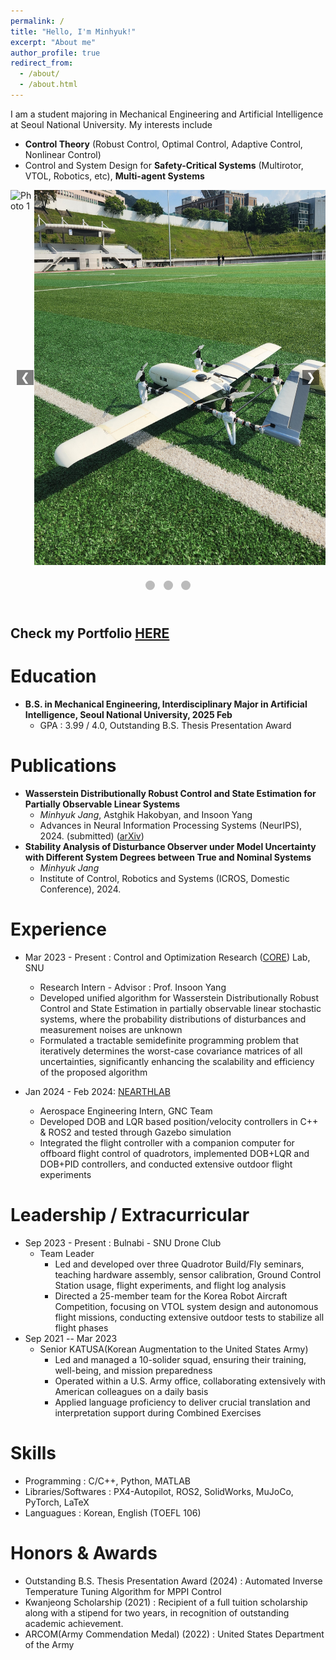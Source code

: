 ```yaml
---
permalink: /
title: "Hello, I'm Minhyuk!"
excerpt: "About me"
author_profile: true
redirect_from: 
  - /about/
  - /about.html
---
```


I am a student majoring in Mechanical Engineering and Artificial Intelligence at Seoul National University. My interests include 
- __Control Theory__ (Robust Control, Optimal Control, Adaptive Control, Nonlinear Control)
- Control and System Design for __Safety-Critical Systems__ (Multirotor, VTOL, Robotics, etc), __Multi-agent Systems__

<div class="carousel">
  <div class="carousel-images">
    <img src="/images/portfolio_img/Foamboard_transition.gif" alt="Photo 1">
    <img src="/images/portfolio_img/VTOL2_SNU_photo.jpg" alt="Photo 2">
    <img src="/images/portfolio_img/awesome_takeoff.gif" alt="Photo 3">
    <img src="/images/portfolio_img/awesome_transition.gif" alt="Photo 4">
    <img src="/images/portfolio_img/0.005_MPPI_MJPC.gif.gif" alt="Photo 5">
    <img src="/images/portfolio_img/landinggearexpanding.gif.gif.gif" alt="Photo 6">
  </div>
  <button class="carousel-button left" onclick="moveSlide(-1)">&#10094;</button>
  <button class="carousel-button right" onclick="moveSlide(1)">&#10095;</button>
</div>
<div class="carousel-dots">
  <span class="dot" onclick="moveToSlide(0)"></span>
  <span class="dot" onclick="moveToSlide(1)"></span>
  <span class="dot" onclick="moveToSlide(2)"></span>
</div>

<style>
  .carousel {
    position: relative;
    width: 100%;
    max-width: 800px;
    height: 600px; /* Fixed height */
    margin: auto;
    overflow: hidden;
  }
  .carousel-images {
    display: flex;
    transition: transform 1s ease-in-out; /* Slower transition */
  }
  .carousel img {
    height: 600px;
    width: auto;
    margin: auto; /* Centering the image */
  }
  .carousel-button {
    position: absolute;
    top: 50%;
    transform: translateY(-50%);
    background-color: rgba(0, 0, 0, 0.5);
    border: none;
    color: white;
    font-size: 18px;
    cursor: pointer;
  }
  .carousel-button.left {
    left: 10px;
  }
  .carousel-button.right {
    right: 10px;
  }
  .carousel-dots {
    text-align: center;
    padding: 20px 0;
  }
  .dot {
    display: inline-block;
    width: 15px;
    height: 15px;
    margin: 5px;
    background-color: #bbb;
    border-radius: 50%;
    cursor: pointer;
  }
  .dot.active {
    background-color: #717171;
  }
</style>

<script>
  let currentIndex = 0;
  let autoSlideInterval;
  const images = document.querySelectorAll('.carousel-images img');
  const totalImages = images.length;

  function showSlide(index) {
    const carouselImages = document.querySelector('.carousel-images');
    if (index >= totalImages) {
      currentIndex = 0;
    } else if (index < 0) {
      currentIndex = totalImages - 1;
    } else {
      currentIndex = index;
    }
    const offset = -currentIndex * 100;
    carouselImages.style.transform = `translateX(${offset}%)`;
    updateDots();
  }

  function moveSlide(step) {
    showSlide(currentIndex + step);
  }

  function moveToSlide(index) {
    showSlide(index);
  }

  function autoSlide() {
    moveSlide(1);
    autoSlideInterval = setTimeout(autoSlide, 5000); // Slower automatic transition
  }

  function updateDots() {
    const dots = document.querySelectorAll('.dot');
    dots.forEach((dot, index) => {
      dot.classList.toggle('active', index === currentIndex);
    });
  }

  document.addEventListener('DOMContentLoaded', () => {
    autoSlide();
  });

  document.querySelectorAll('.carousel-button').forEach(button => {
    button.addEventListener('click', () => {
      clearTimeout(autoSlideInterval);
      moveSlide(button.classList.contains('left') ? -1 : 1);
      autoSlideInterval = setTimeout(autoSlide, 5000);
    });
  });

  document.querySelectorAll('.dot').forEach((dot, index) => {
    dot.addEventListener('click', () => {
      clearTimeout(autoSlideInterval);
      moveToSlide(index);
      autoSlideInterval = setTimeout(autoSlide, 5000);
    });
  });
</script>
## Check my Portfolio [HERE](https://jangminhyuk.github.io/portfolio/)

Education
======
* __B.S. in Mechanical Engineering, Interdisciplinary Major in Artificial Intelligence, Seoul National University, 2025 Feb__
  * GPA : 3.99 / 4.0, Outstanding B.S. Thesis Presentation Award

Publications
======
* **Wasserstein Distributionally Robust Control and State Estimation for Partially Observable Linear Systems** 
  * *Minhyuk Jang*, Astghik Hakobyan, and Insoon Yang
  * Advances in Neural Information Processing Systems (NeurIPS), 2024. (submitted) ([arXiv](https://arxiv.org/abs/2406.01723))
* **Stability Analysis of Disturbance Observer under Model Uncertainty with Different System Degrees between True and Nominal Systems**
  * *Minhyuk Jang*
  * Institute of Control, Robotics and Systems (ICROS, Domestic Conference), 2024.

Experience
======
* Mar 2023 - Present : Control and Optimization Research ([CORE](http://coregroup.snu.ac.kr/)) Lab, SNU
  * Research Intern - Advisor : Prof. Insoon Yang
  * Developed unified algorithm for Wasserstein Distributionally Robust Control and State Estimation in partially observable linear stochastic systems, where the probability distributions of disturbances and measurement noises are unknown
  * Formulated a tractable semidefinite programming problem that iteratively determines the worst-case covariance matrices of all uncertainties, significantly enhancing the scalability and efficiency of the proposed algorithm

* Jan 2024 - Feb 2024: [NEARTHLAB](https://www.nearthlab.com/)
  * Aerospace Engineering Intern, GNC Team
  * Developed DOB and LQR based position/velocity controllers in C++ & ROS2 and tested through Gazebo simulation
  * Integrated the flight controller with a companion computer for offboard flight control of quadrotors, implemented DOB+LQR and DOB+PID controllers, and conducted extensive outdoor flight experiments

Leadership / Extracurricular
======
* Sep 2023 - Present : Bulnabi - SNU Drone Club
  * Team Leader
    * Led and developed over three Quadrotor Build/Fly seminars, teaching hardware assembly, sensor calibration, Ground Control Station usage, flight experiments, and flight log analysis
    * Directed a 25-member team for the Korea Robot Aircraft Competition, focusing on VTOL system design and autonomous flight missions, conducting extensive outdoor tests to stabilize all flight phases
* Sep 2021 -- Mar 2023
  * Senior KATUSA(Korean Augmentation to the United States Army)
    * Led and managed a 10-solider squad, ensuring their training, well-being, and mission preparedness
    * Operated within a U.S. Army office, collaborating extensively with American colleagues on a daily basis
    * Applied language proficiency to deliver crucial translation and interpretation support during Combined Exercises
  
Skills
======
* Programming : C/C++, Python, MATLAB
* Libraries/Softwares : PX4-Autopilot, ROS2, SolidWorks, MuJoCo, PyTorch, LaTeX
* Languagues : Korean, English (TOEFL 106)


  
<!-- Talks
======
  <ul>{% for post in site.talks %}
    {% include archive-single-talk-cv.html %}
  {% endfor %}</ul> -->
  
<!-- Teaching
======
  <ul>{% for post in site.teaching %}
    {% include archive-single-cv.html %}
  {% endfor %}</ul> -->
  
Honors & Awards
======
* Outstanding B.S. Thesis Presentation Award (2024) : Automated Inverse Temperature Tuning Algorithm for MPPI Control
* Kwanjeong Scholarship (2021) : Recipient of a full tuition scholarship along with a stipend for two years, in recognition of outstanding academic achievement.
* ARCOM(Army Commendation Medal) (2022) : United States Department of the Army

